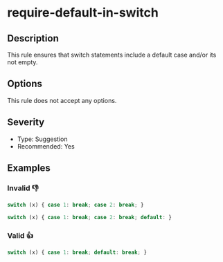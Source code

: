 # require-default-in-switch


## Description

This rule ensures that switch statements include a default case and/or its not empty.

## Options
This rule does not accept any options.

## Severity
- Type: Suggestion
- Recommended: Yes

## Examples

### **Invalid** 👎

```js
switch (x) { case 1: break; case 2: break; }
```

```js
switch (x) { case 1: break; case 2: break; default: }
```

### **Valid** 👍

```js
switch (x) { case 1: break; default: break; }
```